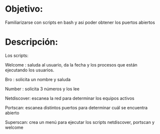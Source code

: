 # Objetivo:
Familiarizarse con scripts en bash y asi poder obtener los puertos abiertos

# Descripción:
Los scripts:

Welcome : saluda al usuario, da la fecha y los procesos que están ejecutando los usuarios. 

Bro : solicita un nombre y saluda 

Number : solicita 3 números y los lee 

Netdiscover: escanea la red para determinar los equipos activos 

Portscan: escanea distintos puertos para determinar cuál se encuentra abierto 

Superscan: crea un menú para ejecutar los scripts netdiscover, portscan y welcome
